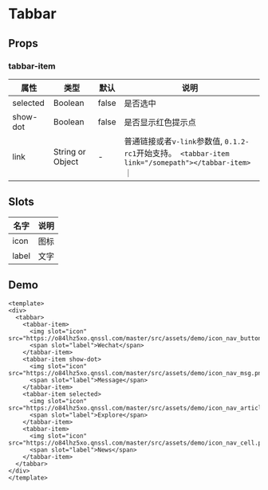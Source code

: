 # Tabbar

## Props

### tabbar-item

| 属性 | 类型 | 默认 | 说明 |
|-----|-----|-----|-----|
| selected | Boolean | false | 是否选中 |
| show-dot | Boolean | false | 是否显示红色提示点 |
| link | String or Object | - | 普通链接或者`v-link`参数值, `0.1.2-rc1`开始支持。` <tabbar-item link="/somepath"></tabbar-item>` ｜

## Slots

| 名字 | 说明 |
|-----|-----|
| icon | 图标 |
| label | 文字 |

## Demo

``` vux height=300 components=Tabbar,TabbarItem
<template>
<div>
  <tabbar>
    <tabbar-item>
      <img slot="icon" src="https://o84lhz5xo.qnssl.com/master/src/assets/demo/icon_nav_button.png">
      <span slot="label">Wechat</span>
    </tabbar-item>
    <tabbar-item show-dot>
      <img slot="icon" src="https://o84lhz5xo.qnssl.com/master/src/assets/demo/icon_nav_msg.png">
      <span slot="label">Message</span>
    </tabbar-item>
    <tabbar-item selected>
      <img slot="icon" src="https://o84lhz5xo.qnssl.com/master/src/assets/demo/icon_nav_article.png">
      <span slot="label">Explore</span>
    </tabbar-item>
    <tabbar-item>
      <img slot="icon" src="https://o84lhz5xo.qnssl.com/master/src/assets/demo/icon_nav_cell.png">
      <span slot="label">News</span>
    </tabbar-item>
  </tabbar>
</div>
</template>
```
